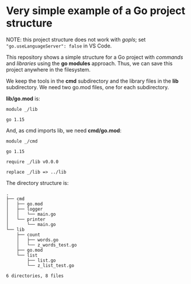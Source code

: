 # Very simple example of a Go project structure

NOTE: this project structure does not work with _gopls_; set `"go.useLanguageServer": false` in VS Code.

This repository shows a simple structure for a Go project with _commands_ and _libraries_ using the **go modules** approach. Thus, we can save this project anywhere in the filesystem.

We keep the tools in the **cmd** subdirectory and the library files in the **lib** subdirectory. We need two go.mod files, one for each subdirectory.

**lib/go.mod** is:

```
module _/lib

go 1.15
```

And, as cmd imports lib, we need **cmd/go.mod**:

```
module _/cmd

go 1.15

require _/lib v0.0.0

replace _/lib => ../lib
```

The directory structure is:

```
.
├── cmd
│   ├── go.mod
│   ├── logger
│   │   └── main.go
│   └── printer
│       └── main.go
└── lib
    ├── count
    │   ├── words.go
    │   └── z_words_test.go
    ├── go.mod
    └── list
        ├── list.go
        └── z_list_test.go

6 directories, 8 files
```

